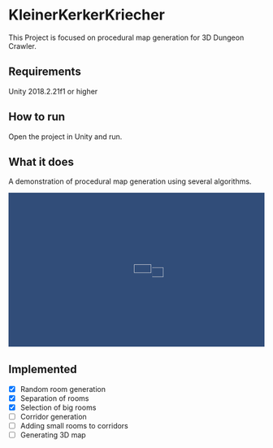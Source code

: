# KleinerKerkerKriecher

This Project is focused on procedural map generation for 3D Dungeon Crawler.

## Requirements

Unity 2018.2.21f1 or higher

## How to run

Open the project in Unity and run.

## What it does

A demonstration of procedural map generation using several algorithms.

![Image 1](/pdg.gif?raw=true)


## Implemented

- [x] Random room generation
- [x] Separation of rooms
- [x] Selection of big rooms
- [ ] Corridor generation
- [ ] Adding small rooms to corridors
- [ ] Generating 3D map
